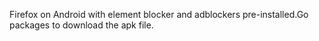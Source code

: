 Firefox on Android with element blocker and adblockers pre-installed.Go packages to download the apk file.
